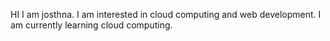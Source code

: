 HI I am josthna.
I am interested in cloud computing and web development.
I am currently learning cloud computing.


<!---
Josthna07/Josthna07 is a ✨ special ✨ repository because its `README.md` (this file) appears on your GitHub profile.
You can click the Preview link to take a look at your changes.
--->
